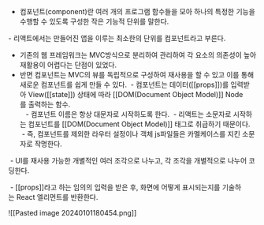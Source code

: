 - 컴포넌트(component)란 여러 개의 프로그램 함수들을 모아 하나의 특정한 기능을 수행할 수 있도록 구성한 작은 기능적 단위를 말한다.

- 리액트에서는 만들어진 앱을 이루는 최소한의 단위를 컴포넌트라고 부른다.

- 기존의 웹 프레임워크는 MVC방식으로 분리하여 관리하여 각 요소의 의존성이 높아 재활용이 어렵다는 단점이 있었다. 
- 반면 컴포넌트는 MVC의 뷰를 독립적으로 구성하여 재사용을 할 수 있고 이를 통해 새로운 컴포넌트를 쉽게 만들 수 있다.
 - 컴포넌트는 데이터([[props]])를 입력받아 View([[state]]) 상태에 따라 [[DOM(Document Object Model)]] Node를 출력하는 함수.   
 
 - 컴포넌트 이름은 항상 대문자로 시작하도록 한다.
 - 리액트는 소문자로 시작하는 컴포넌트를 [[DOM(Document Object Model)]] 태그로 취급하기 때문이다.
 - 즉, 컴포넌트를 제외한 라우터 설정이나 객체 js파일들은 카멜케이스를 지킨 소문자로 작명한다.

 - UI를 재사용 가능한 개별적인 여러 조각으로 나누고, 각 조각을 개별적으로 나누어 코딩한다.

 - [[props]]라고 하는 임의의 입력을 받은 후, 화면에 어떻게 표시되는지를 기술하는 React 엘리먼트를 반환한다.

![[Pasted image 20240101180454.png]]